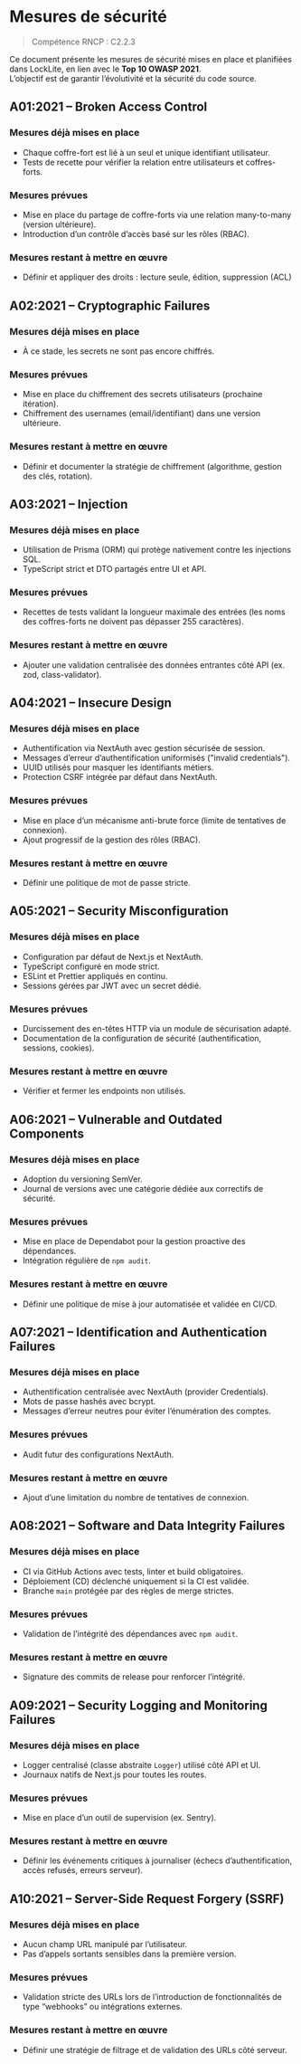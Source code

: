 # Mesures de sécurité

> Compétence RNCP : C2.2.3

Ce document présente les mesures de sécurité mises en place et planifiées dans LockLite, en lien avec le **Top 10 OWASP
2021**.  
L’objectif est de garantir l’évolutivité et la sécurité du code source.

## A01:2021 – Broken Access Control

### Mesures déjà mises en place

- Chaque coffre-fort est lié à un seul et unique identifiant utilisateur.
- Tests de recette pour vérifier la relation entre utilisateurs et coffres-forts.

### Mesures prévues

- Mise en place du partage de coffre-forts via une relation many-to-many (version ultérieure).
- Introduction d’un contrôle d’accès basé sur les rôles (RBAC).

### Mesures restant à mettre en œuvre

- Définir et appliquer des droits : lecture seule, édition, suppression (ACL)

## A02:2021 – Cryptographic Failures

### Mesures déjà mises en place

- À ce stade, les secrets ne sont pas encore chiffrés.

### Mesures prévues

- Mise en place du chiffrement des secrets utilisateurs (prochaine itération).
- Chiffrement des usernames (email/identifiant) dans une version ultérieure.

### Mesures restant à mettre en œuvre

- Définir et documenter la stratégie de chiffrement (algorithme, gestion des clés, rotation).

## A03:2021 – Injection

### Mesures déjà mises en place

- Utilisation de Prisma (ORM) qui protège nativement contre les injections SQL.
- TypeScript strict et DTO partagés entre UI et API.

### Mesures prévues

- Recettes de tests validant la longueur maximale des entrées (les noms des coffres-forts ne doivent pas dépasser 255
  caractères).

### Mesures restant à mettre en œuvre

- Ajouter une validation centralisée des données entrantes côté API (ex. zod, class-validator).

## A04:2021 – Insecure Design

### Mesures déjà mises en place

- Authentification via NextAuth avec gestion sécurisée de session.
- Messages d’erreur d’authentification uniformisés ("invalid credentials").
- UUID utilisés pour masquer les identifiants métiers.
- Protection CSRF intégrée par défaut dans NextAuth.

### Mesures prévues

- Mise en place d’un mécanisme anti-brute force (limite de tentatives de connexion).
- Ajout progressif de la gestion des rôles (RBAC).

### Mesures restant à mettre en œuvre

- Définir une politique de mot de passe stricte.

## A05:2021 – Security Misconfiguration

### Mesures déjà mises en place

- Configuration par défaut de Next.js et NextAuth.
- TypeScript configuré en mode strict.
- ESLint et Prettier appliqués en continu.
- Sessions gérées par JWT avec un secret dédié.

### Mesures prévues

- Durcissement des en-têtes HTTP via un module de sécurisation adapté.
- Documentation de la configuration de sécurité (authentification, sessions, cookies).

### Mesures restant à mettre en œuvre

- Vérifier et fermer les endpoints non utilisés.

## A06:2021 – Vulnerable and Outdated Components

### Mesures déjà mises en place

- Adoption du versioning SemVer.
- Journal de versions avec une catégorie dédiée aux correctifs de sécurité.

### Mesures prévues

- Mise en place de Dependabot pour la gestion proactive des dépendances.
- Intégration régulière de `npm audit`.

### Mesures restant à mettre en œuvre

- Définir une politique de mise à jour automatisée et validée en CI/CD.

## A07:2021 – Identification and Authentication Failures

### Mesures déjà mises en place

- Authentification centralisée avec NextAuth (provider Credentials).
- Mots de passe hashés avec bcrypt.
- Messages d’erreur neutres pour éviter l’énumération des comptes.

### Mesures prévues

- Audit futur des configurations NextAuth.

### Mesures restant à mettre en œuvre

- Ajout d’une limitation du nombre de tentatives de connexion.

## A08:2021 – Software and Data Integrity Failures

### Mesures déjà mises en place

- CI via GitHub Actions avec tests, linter et build obligatoires.
- Déploiement (CD) déclenché uniquement si la CI est validée.
- Branche `main` protégée par des règles de merge strictes.

### Mesures prévues

- Validation de l’intégrité des dépendances avec `npm audit`.

### Mesures restant à mettre en œuvre

- Signature des commits de release pour renforcer l’intégrité.

## A09:2021 – Security Logging and Monitoring Failures

### Mesures déjà mises en place

- Logger centralisé (classe abstraite `Logger`) utilisé côté API et UI.
- Journaux natifs de Next.js pour toutes les routes.

### Mesures prévues

- Mise en place d’un outil de supervision (ex. Sentry).

### Mesures restant à mettre en œuvre

- Définir les événements critiques à journaliser (échecs d’authentification, accès refusés, erreurs serveur).

## A10:2021 – Server-Side Request Forgery (SSRF)

### Mesures déjà mises en place

- Aucun champ URL manipulé par l’utilisateur.
- Pas d’appels sortants sensibles dans la première version.

### Mesures prévues

- Validation stricte des URLs lors de l’introduction de fonctionnalités de type “webhooks” ou intégrations externes.

### Mesures restant à mettre en œuvre

- Définir une stratégie de filtrage et de validation des URLs côté serveur.

